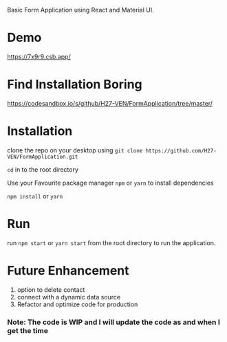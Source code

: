 Basic Form Application using React and Material UI.

# Demo

https://7x9r9.csb.app/

# Find Installation Boring

https://codesandbox.io/s/github/H27-VEN/FormApplication/tree/master/

# Installation

clone the repo on your desktop using `git clone https://github.com/H27-VEN/FormApplication.git`

`cd` in to the root directory

Use your Favourite package manager `npm` or `yarn` to install dependencies

`npm install` or `yarn`

# Run

run `npm start` or `yarn start` from the root directory to run the application.

# Future Enhancement

1. option to delete contact
2. connect with a dynamic data source
3. Refactor and optimize code for production

### Note: The code is WIP and I will update the code as and when I get the time
